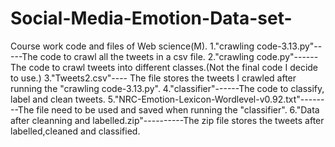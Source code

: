 # Social-Media-Emotion-Data-set-
Course work code and files of Web science(M).
1."crawling code-3.13.py"-----The code to crawl all the tweets in a csv file.
2."crawling code.py"------The code to crawl tweets into different classes.(Not the final code I decide to use.)
3."Tweets2.csv"---- The file stores the tweets I crawled after running the "crawling code-3.13.py".
4."classifier"------The code to classify, label and clean tweets.
5."NRC-Emotion-Lexicon-Wordlevel-v0.92.txt"--------The file need to be used and saved when running the "classifier".
6."Data after cleanning and labelled.zip"----------The zip file stores the tweets after labelled,cleaned and classified.
